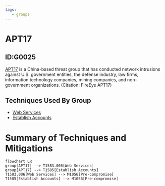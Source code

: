 ```yaml
---
tags:
   - groups
---
```

# APT17
## ID:G0025
[APT17](/mitre/groups/G0025) is a China-based threat group that has conducted network intrusions against U.S. government entities, the defense industry, law firms, information technology companies, mining companies, and non-government organizations. (Citation: FireEye APT17)
## Techniques Used By Group
* [Web Services](techniques/T1583/006)
* [Establish Accounts](techniques/T1585)

# Summary of Techniques and Mitigations
```mermaid
flowchart LR
group[APT17] --> T1583.006[Web Services]
group[APT17] --> T1585[Establish Accounts]
T1583.006[Web Services] --> M1056[Pre-compromise]
T1585[Establish Accounts] --> M1056[Pre-compromise]
```